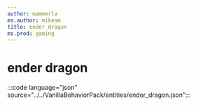 ```yaml
---
author: mammerla
ms.author: mikeam
title: ender_dragon
ms.prod: gaming
---
```


# ender dragon

:::code language="json" source="../../VanillaBehaviorPack/entities/ender_dragon.json":::
